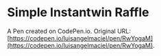 # Simple Instantwin Raffle

A Pen created on CodePen.io. Original URL: [https://codepen.io/luisangelmaciel/pen/RwYogaM](https://codepen.io/luisangelmaciel/pen/RwYogaM).

